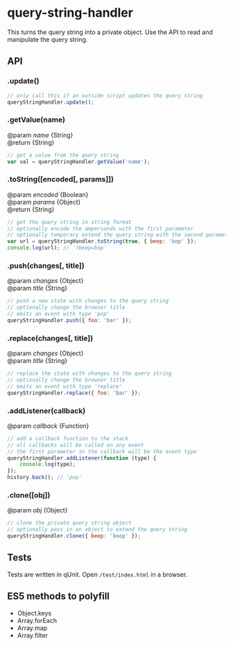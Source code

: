 query-string-handler
====================

This turns the query string into a private object. Use the API to read and manipulate the query string.

API
---

### .update()

```js
// only call this if an outside script updates the query string
queryStringHandler.update();
```

### .getValue(name)
@param *name* {String}  
@return {String}  

```js
// get a value from the query string
var val = queryStringHandler.getValue('name');
```

### .toString([encoded[, params]])
@param *encoded* {Boolean}  
@param *params* {Object}  
@return {String}  

```js
// get the query string in string format
// optionally encode the ampersands with the first parameter
// optionally temporary extend the query string with the second parameter
var url = queryStringHandler.toString(true, { beep: 'bop' });
console.log(url); // '?beep=bop'
```

### .push(changes[, title])
@param *changes* {Object}  
@param *title* {String}  

```js
// push a new state with changes to the query string
// optionally change the browser title
// emits an event with type 'pop'
queryStringHandler.push({ foo: 'bar' });
```

### .replace(changes[, title])
@param *changes* {Object}  
@param *title* {String}  

```js
// replace the state with changes to the query string
// optionally change the browser title
// emits an event with type 'replace'
queryStringHandler.replace({ foo: 'bar' });
```

### .addListener(callback)
@param *callback* {Function}  

```js
// add a callback function to the stack
// all callbacks will be called on any event
// the first parameter in the callback will be the event type
queryStringHandler.addListener(function (type) {
    console.log(type);
});
history.back(); // 'pop'
```

### .clone([obj])
@param *obj* {Object}  

```js
// clone the private query string object
// optionally pass in an object to extend the query string
queryStringHandler.clone({ beep: 'boop' });
```


Tests
-----

Tests are written in qUnit. Open `/test/index.html` in a browser.


ES5 methods to polyfill
-----------------------

* Object.keys
* Array.forEach
* Array.map
* Array.filter
